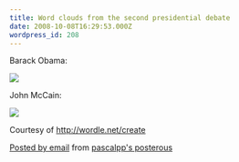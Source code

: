 ```yaml
---
title: Word clouds from the second presidential debate
date: 2008-10-08T16:29:53.000Z
wordpress_id: 208
---
```


Barack Obama:

[![](http://posterous.com/getfile/files.posterous.com/pascalpp/aagW9fF3qc9uSIaZW9fkIdWNNj9odzBFNcMvFZB3TYaeeXlstyD5yMdQODZV/obama.png.scaled.500.jpg)](http://posterous.com/getfile/files.posterous.com/pascalpp/RCqnCW624gVZLlI2fFFEKg6GtBkrv4YIpIQcWCI16A5kFrRxLI3kuKWxO9vl/obama.png)

John McCain:

[![](http://posterous.com/getfile/files.posterous.com/pascalpp/VVSkhtSrawDMy5t3G7vBFX6WHXpl7bHNTLIAw6ybLxfEyngls9KYERuzaXXv/mccain.png.scaled.500.jpg)](http://posterous.com/getfile/files.posterous.com/pascalpp/bST9a0RSGFsZ1Bq4zHSR7QqXxyAo04Qvt0mbROusemC5l4yolbcNWnZcGnos/mccain.png)

Courtesy of <http://wordle.net/create>

[Posted by email](http://posterous.com) from [pascalpp's posterous](http://pascalpp.posterous.com/word-clouds-from-the-second-pr)



